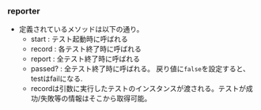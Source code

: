 ### reporter

* 定義されているメソッドは以下の通り。
  * start   : テスト起動時に呼ばれる
  * record  : 各テスト終了時に呼ばれる
  * report  : 全テスト終了時に呼ばれる
  * passed? : 全テスト終了時に呼ばれる。 戻り値に`false`を設定すると、testはfailになる.
  * recordは引数に実行したテストのインスタンスが渡される。テストが成功/失敗等の情報はそこから取得可能。
